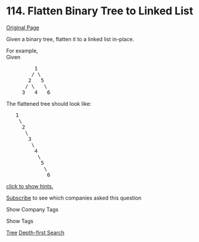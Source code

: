 # 114. Flatten Binary Tree to Linked List

[Original Page](https://leetcode.com/problems/flatten-binary-tree-to-linked-list/)

Given a binary tree, flatten it to a linked list in-place.

For example,  
Given

<pre>         1
        / \
       2   5
      / \   \
     3   4   6
</pre>

The flattened tree should look like:  

<pre>   1
    \
     2
      \
       3
        \
         4
          \
           5
            \
             6
</pre>

[click to show hints.](#)

<div class="spoilers" style="display: none;">**Hints:**

If you notice carefully in the flattened tree, each node's right child points to the next node of a pre-order traversal.

</div>

<div>

[Subscribe](/subscribe/) to see which companies asked this question

</div>

<div>

<div id="company_tags" class="btn btn-xs btn-warning">Show Company Tags</div>

<span class="hidebutton" style="display: none;">[Microsoft](/company/microsoft/)</span></div>

<div>

<div id="tags" class="btn btn-xs btn-warning">Show Tags</div>

<span class="hidebutton">[Tree](/tag/tree/) [Depth-first Search](/tag/depth-first-search/)</span></div>
